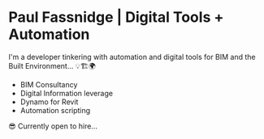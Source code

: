 # Paul Fassnidge | Digital Tools + Automation

I'm a developer tinkering with automation and digital tools for BIM and the Built Environment... :bulb::building_construction::earth_africa:

- BIM Consultancy
- Digital Information leverage
- Dynamo for Revit
- Automation scripting

:sunglasses: Currently open to hire...
